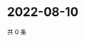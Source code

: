 # 2022-08-10

共 0 条

<!-- BEGIN WEIBO -->
<!-- 最后更新时间 Wed Aug 10 2022 22:14:26 GMT+0800 (China Standard Time) -->

<!-- END WEIBO -->
